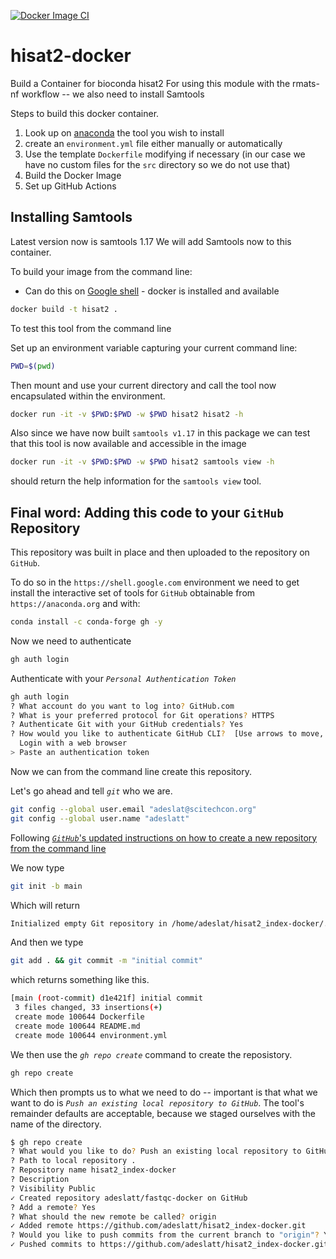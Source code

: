 [![Docker Image CI](https://github.com/adeslatt/hisat2_index-docker/actions/workflows/docker-image.yml/badge.svg)](https://github.com/adeslatt/hisat2_index-docker/actions/workflows/docker-image.yml)

# hisat2-docker

Build a Container for bioconda hisat2
For using this module with the rmats-nf workflow -- we also need to install Samtools 

Steps to build this docker container.
1. Look up on [anaconda](https://anaconda.org/) the tool you wish to install
2. create an `environment.yml` file either manually or automatically
3. Use the template `Dockerfile` modifying if necessary (in our case we have no custom files for the `src` directory so we do not use that)
4. Build the Docker Image
5. Set up GitHub Actions

## Installing Samtools
Latest version now is samtools 1.17
We will add Samtools now to this container.


To build your image from the command line:
* Can do this on [Google shell](https://shell.cloud.google.com) - docker is installed and available

```bash
docker build -t hisat2 .
```

To test this tool from the command line 

Set up an environment variable capturing your current command line:
```bash
PWD=$(pwd)
```

Then mount and use your current directory and call the tool now encapsulated within the environment.
```bash
docker run -it -v $PWD:$PWD -w $PWD hisat2 hisat2 -h
```

Also since we have now built `samtools v1.17` in this package we can test that this tool is now available and accessible in the image

```bash
docker run -it -v $PWD:$PWD -w $PWD hisat2 samtools view -h
```

should return the help information for the `samtools view` tool.

## Final word: Adding this code to your `GitHub` Repository

This repository was built in place and then uploaded to the repository on `GitHub`.   

To do so in the `https://shell.google.com` environment we need to get install the interactive set of tools for `GitHub` obtainable from `https://anaconda.org` and with:

```bash
conda install -c conda-forge gh -y
```

Now we need to authenticate

```bash
gh auth login
```

Authenticate with your *`Personal Authentication Token`*

```bash
gh auth login
? What account do you want to log into? GitHub.com
? What is your preferred protocol for Git operations? HTTPS
? Authenticate Git with your GitHub credentials? Yes
? How would you like to authenticate GitHub CLI?  [Use arrows to move, type to filter]
  Login with a web browser
> Paste an authentication token
```

Now we can from the command line create this repository.

Let's go ahead and tell *`git`* who we are.

```bash
git config --global user.email "adeslat@scitechcon.org"
git config --global user.name "adeslatt"
```

Following [*`GitHub`*'s updated instructions on how to create a new repository from the command line](https://docs.github.com/en/get-started/importing-your-projects-to-github/importing-source-code-to-github/adding-locally-hosted-code-to-github#adding-a-local-repository-to-github-with-github-cli)

We now type

```bash
git init -b main
```

Which will return
```bash
Initialized empty Git repository in /home/adeslat/hisat2_index-docker/.git/
```

And then we type

```bash
git add . && git commit -m "initial commit"
```
which returns something like this.

```bash
[main (root-commit) d1e421f] initial commit
 3 files changed, 33 insertions(+)
 create mode 100644 Dockerfile
 create mode 100644 README.md
 create mode 100644 environment.yml
```
We then use the *`gh repo create`* command to create the reposistory.

```bash
gh repo create
```

Which then prompts us to what we need to do -- important is that what we want to do is *`Push an existing local repository to GitHub`*.   The tool's remainder defaults are acceptable, because we staged ourselves with the name of the directory.

```bash
$ gh repo create
? What would you like to do? Push an existing local repository to GitHub
? Path to local repository .
? Repository name hisat2_index-docker
? Description
? Visibility Public
✓ Created repository adeslatt/fastqc-docker on GitHub
? Add a remote? Yes
? What should the new remote be called? origin
✓ Added remote https://github.com/adeslatt/hisat2_index-docker.git
? Would you like to push commits from the current branch to "origin"? Yes
✓ Pushed commits to https://github.com/adeslatt/hisat2_index-docker.git
```

